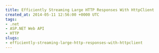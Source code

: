 ```yaml
---
title: Efficiently Streaming Large HTTP Responses With HttpClient
created_at: 2014-05-11 12:56:00 +0000 UTC
tags:
- .net
- ASP.NET Web API
- HTTP
slugs:
- efficiently-streaming-large-http-responses-with-httpclient
---
```

